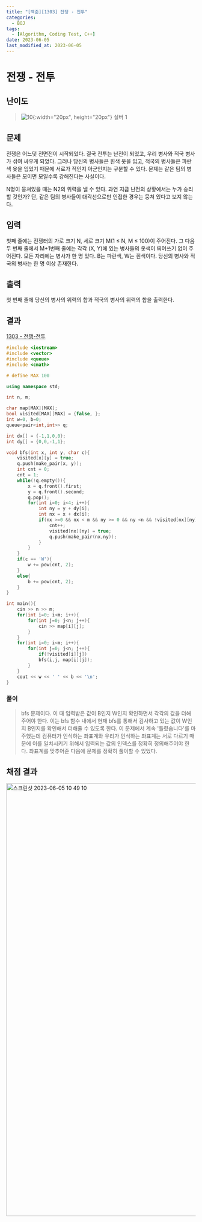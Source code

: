 ```yaml
---
title: "[백준][1303] 전쟁 - 전투"
categories:
  - BOJ
tags:
  - [Algorithm, Coding Test, C++]
date: 2023-06-05
last_modified_at: 2023-06-05
---
```

# 전쟁 - 전투

## 난이도
> ![10](https://github.com/ihmmaru99/ihmmaru99.github.io/assets/109266664/1725e8ac-be34-44d1-a4db-174d0a2cd0dd){:width="20px", height="20px"} <span style="color:#585858"> 실버 1</span>

## 문제
전쟁은 어느덧 전면전이 시작되었다. 결국 전투는 난전이 되었고, 우리 병사와 적국 병사가 섞여 싸우게 되었다. 그러나 당신의 병사들은 흰색 옷을 입고, 적국의 병사들은 파란색 옷을 입었기 때문에 서로가 적인지 아군인지는 구분할 수 있다. 문제는 같은 팀의 병사들은 모이면 모일수록 강해진다는 사실이다.

N명이 뭉쳐있을 때는 N2의 위력을 낼 수 있다. 과연 지금 난전의 상황에서는 누가 승리할 것인가? 단, 같은 팀의 병사들이 대각선으로만 인접한 경우는 뭉쳐 있다고 보지 않는다.

## 입력
첫째 줄에는 전쟁터의 가로 크기 N, 세로 크기 M(1 ≤ N, M ≤ 100)이 주어진다. 그 다음 두 번째 줄에서 M+1번째 줄에는 각각 (X, Y)에 있는 병사들의 옷색이 띄어쓰기 없이 주어진다. 모든 자리에는 병사가 한 명 있다. B는 파란색, W는 흰색이다. 당신의 병사와 적국의 병사는 한 명 이상 존재한다.

## 출력
첫 번째 줄에 당신의 병사의 위력의 합과 적국의 병사의 위력의 합을 출력한다.

## 결과
[1303 - 전쟁-전투](https://github.com/ihmmaru99/BOJ/blob/main/1303/1303.cpp)
```c++
#include <iostream>
#include <vector>
#include <queue>
#include <cmath>

# define MAX 100

using namespace std;

int n, m;

char map[MAX][MAX];
bool visited[MAX][MAX] = {false, };
int w=0, b=0;
queue<pair<int,int>> q;

int dx[] = {-1,1,0,0};
int dy[] = {0,0,-1,1};

void bfs(int x, int y, char c){
    visited[x][y] = true;
    q.push(make_pair(x, y));
    int cnt = 0;
    cnt = 1;
    while(!q.empty()){
        x = q.front().first;
        y = q.front().second;
        q.pop();
        for(int i=0; i<4; i++){
            int ny = y + dy[i];
            int nx = x + dx[i];
            if(nx >=0 && nx < m && ny >= 0 && ny <n && !visited[nx][ny] && map[nx][ny] == c){
                cnt++;
                visited[nx][ny] = true;
                q.push(make_pair(nx,ny));               
            }
        }
    }
    if(c == 'W'){
        w += pow(cnt, 2);
    }
    else{
        b += pow(cnt, 2);
    }
}

int main(){
    cin >> n >> m;
    for(int i=0; i<m; i++){
        for(int j=0; j<n; j++){
            cin >> map[i][j];
        }
    }
    for(int i=0; i<m; i++){
        for(int j=0; j<n; j++){
            if(!visited[i][j])
            bfs(i,j, map[i][j]);
        }
    }
    cout << w << ' ' << b << '\n';
}
```

### 풀이
> bfs 문제이다. 이 때 입력받은 값이 B인지 W인지 확인하면서 각각의 값을 더해주어야 한다. 이는 bfs 함수 내에서 현재 bfs를 통해서 검사하고 있는 값이 W인지 B인지를 확인해서 더해줄 수 있도록 한다. 이 문제에서 계속 '틀렸습니다'를 마주했는데 컴퓨터가 인식하는 좌표계와 우리가 인식하는 좌표계는 서로 다르기 때문에 이를 일치시키기 위해서 입력되는 값의 인덱스를 정확히 정의해주어야 한다. 좌표계를 맞추어준 다음에 문제를 정확히 풀이할 수 있었다.

## 채점 결과
<img width="1147" alt="스크린샷 2023-06-05 10 49 10" src="https://github.com/ihmmaru99/BOJ/assets/109266664/da741c01-23ac-4627-8c32-8f2aea68e015">
